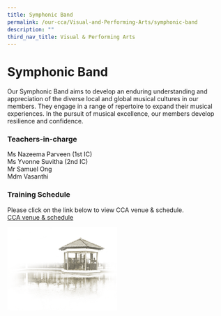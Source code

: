 ```yaml
---
title: Symphonic Band
permalink: /our-cca/Visual-and-Performing-Arts/symphonic-band
description: ""
third_nav_title: Visual & Performing Arts
---
```


# **Symphonic Band**

Our Symphonic Band aims to develop an enduring understanding and appreciation of the diverse local and global musical cultures in our members. They engage in a range of repertoire to expand their musical experiences. In the pursuit of musical excellence, our members develop resilience and confidence.  

### Teachers-in-charge

Ms Nazeema Parveen (1st IC)   
Ms Yvonne Suvitha (2nd IC)    
Mr Samuel Ong   
Mdm Vasanthi

### Training Schedule

Please click on the link below to view CCA venue & schedule.   
[CCA venue & schedule](https://chungchenghighyishun-moe-edu-sg-admin.cwp.sg/useful-links/parents/cca-venue-n-schedule)

<img src="/images/pavilion.png" 
     style="width:50%">